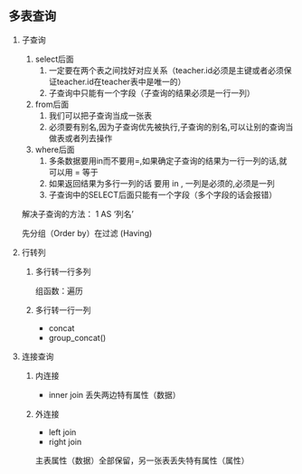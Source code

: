 ## 多表查询

1. 子查询

   1. select后面
      1. 一定要在两个表之间找好对应关系（teacher.id必须是主键或者必须保证teacher.id在teacher表中是唯一的）
      2. 子查询中只能有一个字段（子查询的结果必须是一行一列）
   2. from后面
      1. 我们可以把子查询当成一张表
      2. 必须要有别名,因为子查询优先被执行,子查询的别名,可以让别的查询当做表或者列去操作
   3. where后面
      1. 多条数据要用in而不要用=,如果确定子查询的结果为一行一列的话,就可以用 = 等于
      2. 如果返回结果为多行一列的话 要用 in , 一列是必须的,必须是一列
      3. 子查询中的SELECT后面只能有一个字段（多个字段的话会报错）

   解决子查询的方法： 1 AS ‘列名’

   先分组（Order by）在过滤 (Having)

2. 行转列

   1. 多行转一行多列

      组函数：遍历

   2. 多行转一行一列

      - concat
      - group_concat()

3. 连接查询

   1. 内连接

      - inner join 丢失两边特有属性（数据）

   2. 外连接

      - left join
      - right join

      主表属性（数据）全部保留，另一张表丢失特有属性（属性）